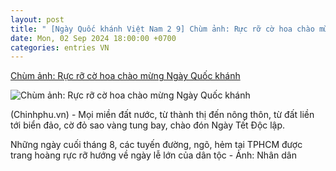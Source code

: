 ```yaml
---
layout: post
title: " [Ngày Quốc khánh Việt Nam 2 9] Chùm ảnh: Rực rỡ cờ hoa chào mừng Ngày Quốc khánh"
date: Mon, 02 Sep 2024 18:00:00 +0700
categories: entries VN
---
```

[Chùm ảnh: Rực rỡ cờ hoa chào mừng Ngày Quốc khánh](https://baochinhphu.vn/chum-anh-ruc-ro-co-hoa-chao-mung-ngay-quoc-khanh-102240902164733444.htm)

![Chùm ảnh: Rực rỡ cờ hoa chào mừng Ngày Quốc khánh](https://bcp.cdnchinhphu.vn/zoom/600_315/334894974524682240/2024/9/2/tp-2-2121-1725269224655943049738-50-0-800-1200-crop-1725270433358985571878.jpg)

(Chinhphu.vn) - Mọi miền đất nước, từ thành thị đến nông thôn, từ đất liền tới biển đảo, cờ đỏ sao vàng tung bay, chào đón Ngày Tết Độc lập.

Những ngày cuối tháng 8, các tuyến đường, ngõ, hẻm tại TPHCM được trang hoàng rực rỡ hướng về ngày lễ lớn của dân tộc - Ảnh: Nhân dân

